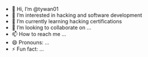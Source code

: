 - 👋 Hi, I’m @tywan01
- 👀 I’m interested in hacking and software development
- 🌱 I’m currently learning hacking certifications 
- 💞️ I’m looking to collaborate on ...
- 📫 How to reach me ...
- 😄 Pronouns: ...
- ⚡ Fun fact: ...

<!---
tywan01/tywan01 is a ✨ special ✨ repository because its `README.md` (this file) appears on your GitHub profile.
You can click the Preview link to take a look at your changes.
--->
